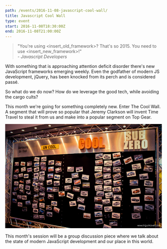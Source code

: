 ```yaml
---
path: /events/2016-11-08-javascript-cool-wall/
title: Javascript Cool Wall
type: event
start: 2016-11-08T18:30:00Z
end: 2016-11-08T21:00:00Z
---
```


> "You're using <insert\_old\_framework>?  That's so 2015.  You need to use <insert\_new\_framework>!"<br />- _Javascript Developers_

With something that is approaching attention deficit disorder there's new
JavaScript frameworks emerging weekly.  Even the godfather of modern JS
development, jQuery, has been knocked from its perch and is considered passé.

So what do we do now?  How do we leverage the good tech, while avoiding the
cargo cults?

This month we're going for something completely new.  Enter The Cool Wall.  A
segment that will prove so popular that Jeremy Clarkson will invent Time Travel
to steal it from us and make into a popular segment on Top Gear.

<img src="./img/cool-wall.jpg" class="responsive-img" />

This month's session will be a group discussion piece where we talk about the
state of modern JavaScript development and our place in this world.
